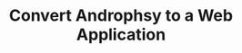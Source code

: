 ---
layout: gsoc
categories: gsoc2017
divid: catawa
title:  Convert Androphsy to a Web Application
description: ANDROPHSY is an opensource forensic tool for Android smartphones that helps digital forensic investigator throughout the life cycle of digital forensic investigation. Services provided by ANDROPHSY includes, <ul><li>Digital forensic case and evidence management</li><li>Raw data acquisition – physical acquisition and logical – file system level acquisition</li><li>Meaningful evidence extraction and analysis support</li><li>Evidence presentation</li></ul><br> At the moment, Androphsy operates as a Java Swing application. So now we want to convert it to a web application that works similar to OpenDF.
requiredknowledge: AngularJs, Java, JavaEE, MySQL, Bootstrap
githuburl: https://github.com/scorelab/ANDROPHSY
possiblementors: Charitha Elvitgala (charitha@scorelab.org), Rumesh Hapuarachchi (rehrumesh@gmail.com)
---